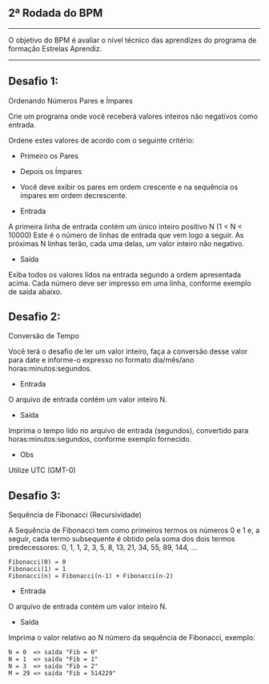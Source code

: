 ## 2ª Rodada do BPM
<hr>
O objetivo do BPM é avaliar o nível técnico das aprendizes do programa de formação Estrelas Aprendiz.
<hr>
<h2>Desafio 1:</h2>

Ordenando Números Pares e Ímpares

Crie um programa onde você receberá valores inteiros não negativos como
entrada.

Ordene estes valores de acordo com o seguinte critério:

- Primeiro os Pares
- Depois os Ímpares
- Você deve exibir os pares em ordem crescente e na sequência os ímpares em
  ordem decrescente.

- Entrada

A primeira linha de entrada contém um único inteiro positivo N (1 < N < 10000)
Este é o número de linhas de entrada que vem logo a seguir. As próximas N
linhas terão, cada uma delas, um valor inteiro não negativo.

- Saída

Exiba todos os valores lidos na entrada segundo a ordem apresentada acima.
Cada número deve ser impresso em uma linha, conforme exemplo de saída abaixo.

<h2>Desafio 2: </h2>

Conversão de Tempo

Você terá o desafio de ler um valor inteiro, faça a conversão desse valor para date e informe-o expresso no formato
dia/mês/ano horas:minutos:segundos.

- Entrada

O arquivo de entrada contém um valor inteiro N.

- Saída

Imprima o tempo lido no arquivo de entrada (segundos), convertido para
horas:minutos:segundos, conforme exemplo fornecido.

- Obs

Utilize UTC (GMT-0)

<h2>Desafio 3:</h2>

Sequência de Fibonacci (Recursividade)


A Sequência de Fibonacci tem como primeiros termos os números 0 e 1 e, a seguir,
cada termo subsequente é obtido pela soma dos dois termos predecessores:
0, 1, 1, 2, 3, 5, 8, 13, 21, 34, 55, 89, 144, ...

    Fibonacci(0) = 0
    Fibonacci(1) = 1
    Fibonacci(n) = Fibonacci(n-1) + Fibonacci(n-2)

- Entrada

O arquivo de entrada contém um valor inteiro N.

- Saída

Imprima o valor relativo ao N número da sequência de Fibonacci, exemplo:

    N = 0  => saída "Fib = 0"
    N = 1  => saída "Fib = 1"
    N = 3  => saída "Fib = 2"
    M = 29 => saída "Fib = 514229"

